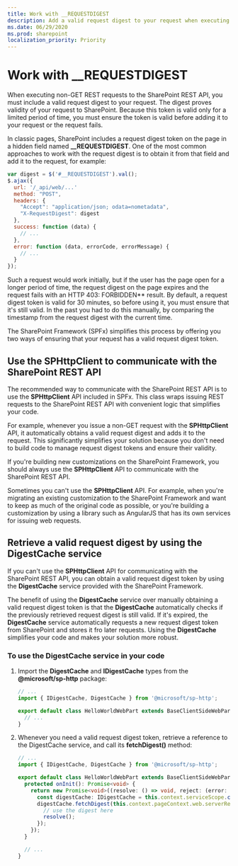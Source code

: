 ```yaml
---
title: Work with __REQUESTDIGEST
description: Add a valid request digest to your request when executing non-GET REST requests to the SharePoint API.
ms.date: 06/29/2020
ms.prod: sharepoint
localization_priority: Priority
---
```

# Work with __REQUESTDIGEST

When executing non-GET REST requests to the SharePoint REST API, you must include a valid request digest to your request. The digest proves validity of your request to SharePoint. Because this token is valid only for a limited period of time, you must ensure the token is valid before adding it to your request or the request fails.

In classic pages, SharePoint includes a request digest token on the page in a hidden field named **__REQUESTDIGEST**. One of the most common approaches to work with the request digest is to obtain it from that field and add it to the request, for example:

```javascript
var digest = $('#__REQUESTDIGEST').val();
$.ajax({
  url: '/_api/web/...'
  method: "POST",
  headers: {
    "Accept": "application/json; odata=nometadata",
    "X-RequestDigest": digest
  },
  success: function (data) {
    // ...
  },
  error: function (data, errorCode, errorMessage) {
    // ...
  }
});
```

Such a request would work initially, but if the user has the page open for a longer period of time, the request digest on the page expires and the request fails with an HTTP 403: FORBIDDEN** result. By default, a request digest token is valid for 30 minutes, so before using it, you must ensure that it's still valid. In the past you had to do this manually, by comparing the timestamp from the request digest with the current time.

The SharePoint Framework (SPFx) simplifies this process by offering you two ways of ensuring that your request has a valid request digest token.

## Use the SPHttpClient to communicate with the SharePoint REST API

The recommended way to communicate with the SharePoint REST API is to use the **SPHttpClient** API included in SPFx. This class wraps issuing REST requests to the SharePoint REST API with convenient logic that simplifies your code.

For example, whenever you issue a non-GET request with the **SPHttpClient** API, it automatically obtains a valid request digest and adds it to the request. This significantly simplifies your solution because you don't need to build code to manage request digest tokens and ensure their validity.

If you're building new customizations on the SharePoint Framework, you should always use the **SPHttpClient** API to communicate with the SharePoint REST API.

Sometimes you can't use the **SPHttpClient** API. For example, when you're migrating an existing customization to the SharePoint Framework and want to keep as much of the original code as possible, or you're building a customization by using a library such as AngularJS that has its own services for issuing web requests.

## Retrieve a valid request digest by using the DigestCache service

If you can't use the **SPHttpClient** API for communicating with the SharePoint REST API, you can obtain a valid request digest token by using the **DigestCache** service provided with the SharePoint Framework.

The benefit of using the **DigestCache** service over manually obtaining a valid request digest token is that the **DigestCache** automatically checks if the previously retrieved request digest is still valid. If it's expired, the **DigestCache** service automatically requests a new request digest token from SharePoint and stores it fro later requests. Using the **DigestCache** simplifies your code and makes your solution more robust.

### To use the DigestCache service in your code

1. Import the **DigestCache** and **IDigestCache** types from the **\@microsoft/sp-http** package:

    ```typescript
    // ...
    import { IDigestCache, DigestCache } from '@microsoft/sp-http';

    export default class HelloWorldWebPart extends BaseClientSideWebPart<IHelloWorldWebPartProps> {
      // ...
    }
    ```

1. Whenever you need a valid request digest token, retrieve a reference to the DigestCache service, and call its **fetchDigest()** method:

    ```typescript
    // ...
    import { IDigestCache, DigestCache } from '@microsoft/sp-http';

    export default class HelloWorldWebPart extends BaseClientSideWebPart<IHelloWorldWebPartProps> {
      protected onInit(): Promise<void> {
        return new Promise<void>((resolve: () => void, reject: (error: any) => void): void => {
          const digestCache: IDigestCache = this.context.serviceScope.consume(DigestCache.serviceKey);
          digestCache.fetchDigest(this.context.pageContext.web.serverRelativeUrl).then((digest: string): void => {
            // use the digest here
            resolve();
          });
        });
      }

      // ...
    }
    ```

